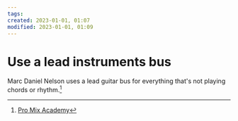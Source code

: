 ```yaml
---
tags: 
created: 2023-01-01, 01:07
modified: 2023-01-01, 01:09
---
```


# Use a lead instruments bus
Marc Daniel Nelson uses a lead guitar bus for everything that's not playing chords or rhythm.[^1]

[^1]: [Pro Mix Academy](https://dashboard.promixacademy.com/products/mixing-modern-rock-with-marc-daniel-nelson/categories/2150239211/posts/2157461911)